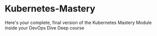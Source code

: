 # Kubernetes-Mastery
Here's your complete, final version of the Kubernetes Mastery Module inside your DevOps Dive Deep course
